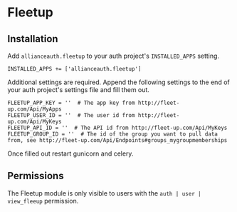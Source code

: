 # Fleetup

## Installation

Add `allianceauth.fleetup` to your auth project's `INSTALLED_APPS` setting.

    INSTALLED_APPS += ['allianceauth.fleetup']

Additional settings are required. Append the following settings to the end of your auth project's settings file and fill them out.

    FLEETUP_APP_KEY = ''  # The app key from http://fleet-up.com/Api/MyApps
    FLEETUP_USER_ID = ''  # The user id from http://fleet-up.com/Api/MyKeys
    FLEETUP_API_ID = ''  # The API id from http://fleet-up.com/Api/MyKeys
    FLEETUP_GROUP_ID = ''  # The id of the group you want to pull data from, see http://fleet-up.com/Api/Endpoints#groups_mygroupmemberships

Once filled out restart gunicorn and celery.

## Permissions

The Fleetup module is only visible to users with the `auth | user | view_fleeup` permission.